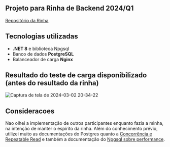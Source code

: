 ## Projeto para Rinha de Backend 2024/Q1
[Repositório da Rinha](https://github.com/zanfranceschi/rinha-de-backend-2024-q1)

## Tecnologias utilizadas
- **.NET 8** e biblioteca Npgsql
- Banco de dados **PostgreSQL**
- Balanceador de carga **Nginx**

## Resultado do teste de carga disponibilizado (antes do resultado da rinha)
![Captura de tela de 2024-03-02 20-34-22](https://github.com/daniloflorenzano/rinha-backend-2024-q1-csharp/assets/82340316/732bc24c-9736-4c45-bb29-378b8edf5f5e)

## Consideracoes
Nao olhei a implementação de outros participantes enquanto fazia a minha, na intenção de manter o espírito da rinha.
Além do conhecimento prévio, utilizei muito as documentações do Postgres quanto a [Concorrência e Repeatable Read](https://www.postgresql.org/docs/current/transaction-iso.html) e também a documentação do [Npgsql sobre performance](https://www.npgsql.org/doc/performance.html).
